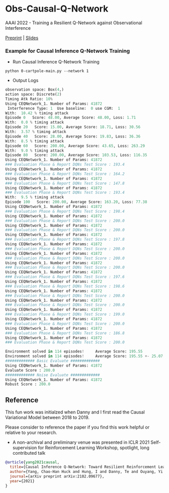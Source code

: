 #   Obs-Causal-Q-Network


AAAI 2022 - Training a Resilient Q-Network against Observational Interference


[Preprint](https://arxiv.org/pdf/2102.09677.pdf) | [Slides](https://docs.google.com/presentation/d/1WOgnMKszZ6eYwxiR0jLZjrj7XbmKpEf9sNrbI8poSMg/edit?usp=sharing)



### Example for Causal Inference Q-Network Training

- Run Causal Inference Q-Network Training

```
python 0-cartpole-main.py --network 1
```

- Output Logs

```python
observation space: Box(4,)
action space: Discrete(2)
Timing Atk Ratio: 10%
Using CEQNetwork_1. Number of Params: 41872
 Interference Type: 1  Use baseline:  0 use CGM:  1
With:  10.42 % timing attack
Episode 0   Score: 48.00, Average Score: 48.00, Loss: 1.71
With:  0.0 % timing attack
Episode 20   Score: 15.00, Average Score: 18.71, Loss: 30.56
With:  3.57 % timing attack
Episode 40   Score: 28.00, Average Score: 19.83, Loss: 36.36
With:  8.5 % timing attack
Episode 60   Score: 200.00, Average Score: 43.65, Loss: 263.29
With:  9.0 % timing attack
Episode 80   Score: 200.00, Average Score: 103.53, Loss: 116.35
Using CEQNetwork_1. Number of Params: 41872
### Evaluation Phase & Report DQNs Test Score : 193.4
Using CEQNetwork_1. Number of Params: 41872
### Evaluation Phase & Report DQNs Test Score : 164.2
Using CEQNetwork_1. Number of Params: 41872
### Evaluation Phase & Report DQNs Test Score : 147.8
Using CEQNetwork_1. Number of Params: 41872
### Evaluation Phase & Report DQNs Test Score : 193.4
With:  9.5 % timing attack
Episode 100   Score: 200.00, Average Score: 163.20, Loss: 77.38
Using CEQNetwork_1. Number of Params: 41872
### Evaluation Phase & Report DQNs Test Score : 198.4
Using CEQNetwork_1. Number of Params: 41872
### Evaluation Phase & Report DQNs Test Score : 200.0
Using CEQNetwork_1. Number of Params: 41872
### Evaluation Phase & Report DQNs Test Score : 200.0
Using CEQNetwork_1. Number of Params: 41872
### Evaluation Phase & Report DQNs Test Score : 197.8
Using CEQNetwork_1. Number of Params: 41872
### Evaluation Phase & Report DQNs Test Score : 200.0
Using CEQNetwork_1. Number of Params: 41872
### Evaluation Phase & Report DQNs Test Score : 200.0
Using CEQNetwork_1. Number of Params: 41872
### Evaluation Phase & Report DQNs Test Score : 200.0
Using CEQNetwork_1. Number of Params: 41872
### Evaluation Phase & Report DQNs Test Score : 197.6
Using CEQNetwork_1. Number of Params: 41872
### Evaluation Phase & Report DQNs Test Score : 198.6
Using CEQNetwork_1. Number of Params: 41872
### Evaluation Phase & Report DQNs Test Score : 200.0
Using CEQNetwork_1. Number of Params: 41872
### Evaluation Phase & Report DQNs Test Score : 200.0
Using CEQNetwork_1. Number of Params: 41872
### Evaluation Phase & Report DQNs Test Score : 199.0
Using CEQNetwork_1. Number of Params: 41872
### Evaluation Phase & Report DQNs Test Score : 200.0
Using CEQNetwork_1. Number of Params: 41872
### Evaluation Phase & Report DQNs Test Score : 186.8
Using CEQNetwork_1. Number of Params: 41872
### Evaluation Phase & Report DQNs Test Score : 200.0

Environment solved in 114 episodes!     Average Score: 195.55
Environment solved in 114 episodes!     Average Score: 195.55 +- 25.07
############# Basic Evaluate #############
Using CEQNetwork_1. Number of Params: 41872
Evaluate Score : 200.0
############# Noise Evaluate #############
Using CEQNetwork_1. Number of Params: 41872
Robust Score : 200.0
```

## Reference

This fun work was initialzed when Danny and I first read the Causal Variational Model between 2018 to 2019. 

Please consider to reference the paper if you find this work helpful or relative to your research. 

- A non-archival and preliminary venue was presented in ICLR 2021 Self-supervision for Reinforcement Learning Workshop, spotlight, long contributed talk

```bib
@article{yang2021causal,
  title={Causal Inference Q-Network: Toward Resilient Reinforcement Learning},
  author={Yang, Chao-Han Huck and Hung, I and Danny, Te and Ouyang, Yi and Chen, Pin-Yu},
  journal={arXiv preprint arXiv:2102.09677},
  year={2021}
}
```
